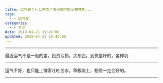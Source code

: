 ```yaml
---
title: 运气是个什么东西？喝水都可能会被噎死...
tags:
  - - 运气差
categories:
  - - 生活
date: 2019-04-21 19:43:00
updated: 2019-04-21 19:43:00
---
```


* * *

最近运气不是一般的差，投资亏损，买东西，到货是坏的，各种坑

* * *

运气不好，也只能上博客吐吐苦水，积极向上，相信一定会好的。

* * *